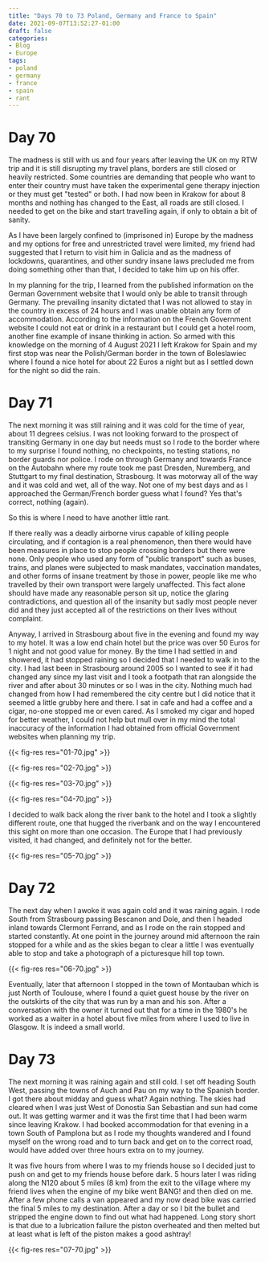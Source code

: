 ```yaml
---
title: "Days 70 to 73 Poland, Germany and France to Spain"
date: 2021-09-07T13:52:27-01:00
draft: false
categories:
- Blog
- Europe
tags:
- poland
- germany
- france
- spain
- rant
---
```


# Day 70

The madness is still with us and four years after leaving the UK on my RTW trip and it is still disrupting my travel plans, borders are still closed or heavily restricted. Some countries are demanding that people who want to enter their country must have taken the experimental gene therapy injection or they must get "tested" or both. I had now been in Krakow for about 8 months and nothing has changed to the East, all roads are still closed. I needed to get on the bike and start travelling again, if only to obtain a bit of sanity.

As I have been largely confined to (imprisoned in) Europe by the madness and my options for free and unrestricted travel were limited, my friend had suggested that I return to visit him in Galicia and as the madness of lockdowns, quarantines, and other sundry insane laws precluded me from doing something other than that, I decided to take him up on his offer.

In my planning for the trip, I learned from the published information on the German Government website that I would only be able to transit through Germany. The prevailing insanity dictated that I was not allowed to stay in the country in excess of 24 hours and I was unable obtain any form of accommodation. According to the information on the French Government website I could not eat or drink in a restaurant but I could get a hotel room, another fine example of insane thinking in action. So armed with this knowledge on the morning of 4 August 2021 I left Krakow for Spain and my first stop was near the Polish/German border in the town of Boleslawiec where I found a nice hotel for about 22 Euros a night but as I settled down for the night so did the rain. 

# Day 71

The next morning it was still raining and it was cold for the time of year, about 11 degrees celsius. I was not looking forward to the prospect of transiting Germany in one day but needs must so I rode to the border where to my surprise I found nothing, no checkpoints, no testing stations, no border guards nor police. I rode on through Germany and towards France on the Autobahn where my route took me past Dresden, Nuremberg, and Stuttgart to my final destination, Strasbourg. It was motorway all of the way and it was cold and wet, all of the way. Not one of my best days and as I approached the German/French border guess what I found? Yes that's correct, nothing (again). 

So this is where I need to have another little rant.

If there really was a deadly airborne virus capable of killing people circulating, and if contagion is a real phenomenon, then there would have been measures in place to stop people crossing borders but there were none. Only people who used any form of "public transport" such as buses, trains, and planes were subjected to mask mandates, vaccination mandates, and other forms of insane treatment by those in power, people like me who travelled by their own transport were largely unaffected. This fact alone should have made any reasonable person sit up, notice the glaring contradictions, and question all of the insanity but sadly most people never did and they just accepted all of the restrictions on their lives without complaint.

Anyway, I arrived in Strasbourg about five in the evening and found my way to my hotel. It was a low end chain hotel but the price was over 50 Euros for 1 night and not good value for money. By the time I had settled in and showered, it had stopped raining so I decided that I needed to walk in to the city. I had last been in Strasbourg around 2005 so I wanted to see if it had changed any since my last visit and I took a footpath that ran alongside the river and after about 30 minutes or so I was in the city. Nothing much had changed from how I had remembered the city centre but I did notice that it seemed a little grubby here and there. I sat in cafe and had a coffee and a cigar, no-one stopped me or even cared. As I smoked my cigar and hoped for better weather, I could not help but mull over in my mind the total inaccuracy of the information I had obtained from official Government websites when planning my trip.

{{< fig-res res="01-70.jpg" >}}

{{< fig-res res="02-70.jpg" >}}

{{< fig-res res="03-70.jpg" >}}

{{< fig-res res="04-70.jpg" >}}

I decided to walk back along the river bank to the hotel and I took a slightly different route, one that hugged the riverbank and on the way I encountered this sight on more than one occasion. The Europe that I had previously visited, it had changed, and definitely not for the better.

{{< fig-res res="05-70.jpg" >}}

# Day 72

The next day when I awoke it was again cold and it was raining again. I rode South from Strasbourg passing Bescanon and Dole, and then I headed inland towards Clermont Ferrand, and as I rode on the rain stopped and started constantly. At one point in the journey around mid afternoon the rain stopped for a while and as the skies began to clear a little I was eventually able to stop and take a photograph of a picturesque hill top town.

{{< fig-res res="06-70.jpg" >}}

Eventually, later that afternoon I stopped in the town of Montauban which is just North of Toulouse, where I found a quiet guest house by the river on the outskirts of the city that was run by a man and his son. After a conversation with the owner it turned out that for a time in the 1980's he worked as a waiter in a hotel about five miles from where I used to live in Glasgow. It is indeed a small world.

# Day 73

The next morning it was raining again and still cold. I set off heading South West, passing the towns of Auch and Pau on my way to the Spanish border. I got there about midday and guess what? Again nothing. The skies had cleared when I was just West of Donostia San Sebastian and sun had come out. It was getting warmer and it was the first time that I had been warm since leaving Krakow. I had booked accommodation for that evening in a town South of Pamplona but as I rode my thoughts wandered and I found myself on the wrong road and to turn back and get on to the correct road, would have added over three hours extra on to my journey. 

It was five hours from where I was to my friends house so I decided just to push on and get to my friends house before dark. 5 hours later I was riding along the N120 about 5 miles (8 km) from the exit to the village where my friend lives when the engine of my bike went BANG! and then died on me. After a few phone calls a van appeared and my now dead bike was carried the final 5 miles to my destination. After a day or so I bit the bullet and stripped the engine down to find out what had happened. Long story short is that due to a lubrication failure the piston overheated and then melted but at least what is left of the piston makes a good ashtray!

{{< fig-res res="07-70.jpg" >}}
